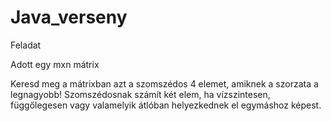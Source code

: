 # Java_verseny

Feladat

Adott egy mxn mátrix

Keresd meg a mátrixban azt a szomszédos 4 elemet, amiknek a szorzata a legnagyobb! Szomszédosnak számít két elem, ha vízszintesen, függőlegesen vagy valamelyik átlóban helyezkednek el egymáshoz képest.
